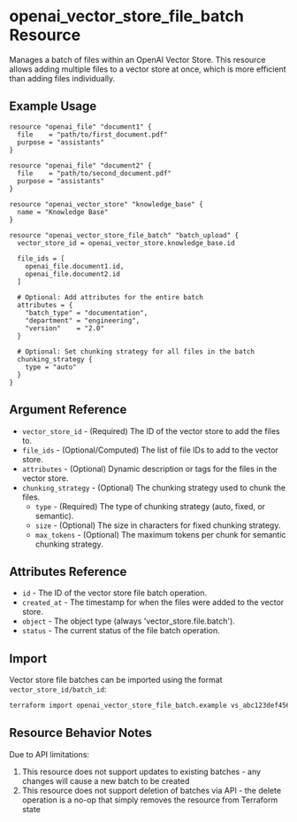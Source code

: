 # openai_vector_store_file_batch Resource

Manages a batch of files within an OpenAI Vector Store. This resource allows adding multiple files to a vector store at once, which is more efficient than adding files individually.

## Example Usage

```hcl
resource "openai_file" "document1" {
  file    = "path/to/first_document.pdf"
  purpose = "assistants"
}

resource "openai_file" "document2" {
  file    = "path/to/second_document.pdf"
  purpose = "assistants"
}

resource "openai_vector_store" "knowledge_base" {
  name = "Knowledge Base"
}

resource "openai_vector_store_file_batch" "batch_upload" {
  vector_store_id = openai_vector_store.knowledge_base.id
  
  file_ids = [
    openai_file.document1.id,
    openai_file.document2.id
  ]
  
  # Optional: Add attributes for the entire batch
  attributes = {
    "batch_type" = "documentation",
    "department" = "engineering",
    "version"    = "2.0"
  }
  
  # Optional: Set chunking strategy for all files in the batch
  chunking_strategy {
    type = "auto"
  }
}
```

## Argument Reference

* `vector_store_id` - (Required) The ID of the vector store to add the files to.
* `file_ids` - (Optional/Computed) The list of file IDs to add to the vector store.
* `attributes` - (Optional) Dynamic description or tags for the files in the vector store.
* `chunking_strategy` - (Optional) The chunking strategy used to chunk the files.
  * `type` - (Required) The type of chunking strategy (auto, fixed, or semantic).
  * `size` - (Optional) The size in characters for fixed chunking strategy.
  * `max_tokens` - (Optional) The maximum tokens per chunk for semantic chunking strategy.

## Attributes Reference

* `id` - The ID of the vector store file batch operation.
* `created_at` - The timestamp for when the files were added to the vector store.
* `object` - The object type (always 'vector_store.file.batch').
* `status` - The current status of the file batch operation.

## Import

Vector store file batches can be imported using the format `vector_store_id/batch_id`:

```bash
terraform import openai_vector_store_file_batch.example vs_abc123def456/vsfb_xyz789
```

## Resource Behavior Notes

Due to API limitations:
1. This resource does not support updates to existing batches - any changes will cause a new batch to be created
2. This resource does not support deletion of batches via API - the delete operation is a no-op that simply removes the resource from Terraform state 